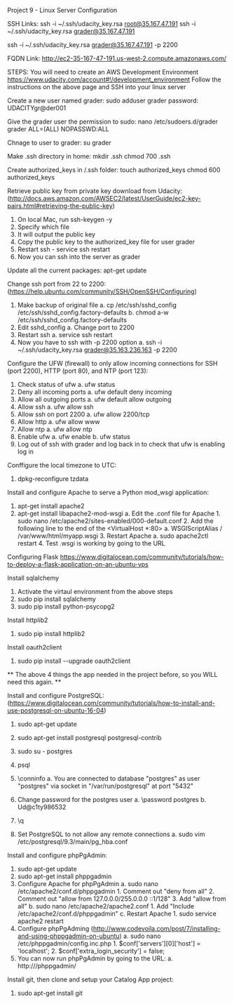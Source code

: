 Project 9 - Linux Server Configuration


SSH Links:
ssh -i ~/.ssh/udacity_key.rsa root@35.167.47.191
ssh -i ~/.ssh/udacity_key.rsa grader@35.167.47.191

ssh -i ~/.ssh/udacity_key.rsa grader@35.167.47.191 -p 2200

FQDN Link:
http://ec2-35-167-47-191.us-west-2.compute.amazonaws.com/

STEPS:
You will need to create an AWS Development Environment
https://www.udacity.com/account#!/development_environment
Follow the instructions on the above page and SSH into your linux server


Create a new user named grader:
sudo adduser grader
password: UDACITYgr@der001

Give the grader user the permission to sudo:
nano /etc/sudoers.d/grader
grader ALL=(ALL) NOPASSWD:ALL

Chnage to user to grader:
su grader

Make .ssh directory in home:
mkdir .ssh
chmod 700 .ssh

Create authorized_keys in /.ssh folder:
touch authorized_keys
chmod 600 authorized_keys

Retrieve public key from private key download from Udacity:
(http://docs.aws.amazon.com/AWSEC2/latest/UserGuide/ec2-key-pairs.html#retrieving-the-public-key)
1. On local Mac, run ssh-keygen -y
2. Specify which file
3. It will output the public key
4. Copy the public key to the authorized_key file for user grader
5. Restart ssh - service ssh restart
6. Now you can ssh into the server as grader

Update all the current packages:
apt-get update

Change ssh port from 22 to 2200:
(https://help.ubuntu.com/community/SSH/OpenSSH/Configuring)
1. Make backup of original file
    a. cp /etc/ssh/sshd_config /etc/ssh/sshd_config.factory-defaults
    b. chmod a-w /etc/ssh/sshd_config.factory-defaults
2. Edit sshd_config
    a. Change port to 2200
3. Restart ssh
    a. service ssh restart
4. Now you have to ssh with -p 2200 option
    a. ssh -i ~/.ssh/udacity_key.rsa grader@35.163.236.163 -p 2200

Configure the UFW (firewall) to only allow incoming connections for SSH (port 2200), HTTP (port 80), and NTP (port 123):
1. Check status of ufw
    a. ufw status
2. Deny all incoming ports
    a. ufw default deny incoming
3. Allow all outgoing ports
    a. ufw default allow outgoing
4. Allow ssh
    a. ufw allow ssh
5. Allow ssh on port 2200
    a. ufw allow 2200/tcp
6. Allow http
    a. ufw allow www
7. Allow ntp
    a. ufw allow ntp
8. Enable ufw
    a. ufw enable
    b. ufw status
9. Log out of ssh with grader and log back in to check that ufw is enabling log in

Conffigure the local timezone to UTC:
1. dpkg-reconfigure tzdata

Install and configure Apache to serve a Python mod_wsgi application:
1. apt-get install apache2
2. apt-get install libapache2-mod-wsgi
    a. Edit the .conf file for Apache
        1. sudo nano /etc/apache2/sites-enabled/000-default.conf
        2. Add the following line to the end of the <VirtualHost *:80>
            a. WSGIScriptAlias / /var/www/html/myapp.wsgi
        3. Restart Apache
            a. sudo apache2ctl restart
        4. Test .wsgi is working by going to the URL


Configuring Flask
https://www.digitalocean.com/community/tutorials/how-to-deploy-a-flask-application-on-an-ubuntu-vps

Install sqlalchemy
1. Activate the virtaul environment from the above steps
2. sudo pip install sqlalchemy
3. sudo pip install python-psycopg2

Install httplib2
1. sudo pip install httplib2

Install oauth2client
1. sudo pip install --upgrade oauth2client

** The above 4 things the app needed in the project before, so you WILL need this again. **


Install and configure PostgreSQL:
(https://www.digitalocean.com/community/tutorials/how-to-install-and-use-postgresql-on-ubuntu-16-04)
1. sudo apt-get update
2. sudo apt-get install postgresql postgresql-contrib

3. sudo su - postgres
4. psql
5. \conninfo
    a. You are connected to database "postgres" as user "postgres" via socket in "/var/run/postgresql" at port "5432"
6. Change password for the postgres user
    a. \password postgres
    b. Ud@c1ty986532
7. \q
8. Set PostgreSQL to not allow any remote connections
    a. sudo vim /etc/postgresql/9.3/main/pg_hba.conf

Install and configure phpPgAdmin:
1. sudo apt-get update
2. sudo apt-get install phppgadmin
3. Configure Apache for phpPgAdmin
    a. sudo nano /etc/apache2/conf.d/phppgadmin
        1. Comment out "deny from all"
        2. Comment out "allow from 127.0.0.0/255.0.0.0 ::1/128"
        3. Add "allow from all"
    b. sudo nano /etc/apache2/apache2.conf
        1. Add "Include /etc/apache2/conf.d/phppgadmin"
    c. Restart Apache
        1. sudo service apache2 restart
4. Configure phpPgAdming
(http://www.codevoila.com/post/7/installing-and-using-phppgadmin-on-ubuntu)
    a. sudo nano /etc/phppgadmin/config.inc.php
        1. $conf['servers'][0]['host'] = 'localhost';
        2. $conf['extra_login_security'] = false;
5. You can now run phpPgAdmin by going to the URL:
    a. http://<yoururl>/phppgadmin/


Install git, then clone and setup your Catalog App project:
1. sudo apt-get install git